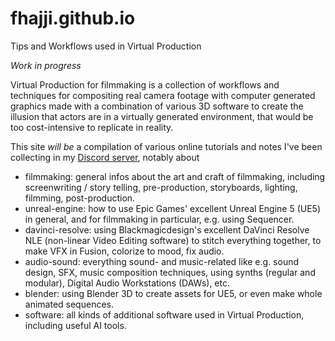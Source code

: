 # fhajji.github.io
Tips and Workflows used in Virtual Production

_Work in progress_

Virtual Production for filmmaking is a collection of workflows and techniques for compositing real camera footage with computer generated graphics made with a combination of various 3D software to create the illusion that actors are in a virtually generated environment, that would be too cost-intensive to replicate in reality.

This site _will be_ a compilation of various online tutorials and notes I've been collecting in my [Discord server](https://discord.gg/79ZN2JGEaU), notably about
- filmmaking: general infos about the art and craft of filmmaking, including screenwriting / story telling, pre-production, storyboards, lighting, filmming, post-production.
- unreal-engine: how to use Epic Games' excellent Unreal Engine 5 (UE5) in general, and for filmmaking in particular, e.g. using Sequencer.
- davinci-resolve: using Blackmagicdesign's excellent DaVinci Resolve NLE (non-linear Video Editing software) to stitch everything together, to make VFX in Fusion, colorize to mood, fix audio.
- audio-sound: everything sound- and music-related like e.g. sound design, SFX, music composition techniques, using synths (regular and modular), Digital Audio Workstations (DAWs), etc.
- blender: using Blender 3D to create assets for UE5, or even make whole animated sequences.
- software: all kinds of additional software used in Virtual Production, including useful AI tools.
